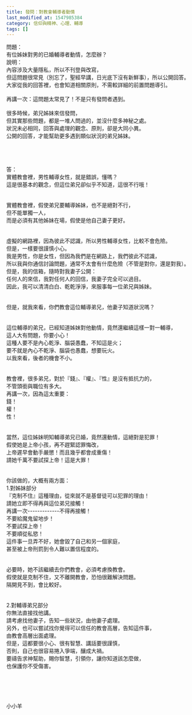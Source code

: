 ```yaml
---
title: 發問：對教會輔導者動情
last_modified_at: 1547985384
category: 信仰與精神、心理、輔導
tags: []
---
```


<p>問題：<br/>有位姊妹對男的已婚輔導者動情，怎麼辦？<br/><!--more-->說明：<br/>內容涉及大量隱私，所以不刊登與改寫，<br/>但這問題很常見（別忘了，聖經早講，日光底下沒有新鮮事），所以公開回答。<br/>大家從我的回答裡，也會知道相關原則，不需較詳細的前置問題導引。<br/><br/>再講一次：這問題太常見了！不是只有發問者遇到。<br/><br/>很多時候，弟兄姊妹來信發問，<br/>但其實那些問題，都是一堆人問過的，並沒什麼多神秘之處。<br/>狀況未必相同，回答與處理的觀念、原則，卻是大同小異。<br/>公開的回答，才能幫助更多遇到類似狀況的弟兄姊妹。<br/><br/><br/><br/><br/>答：<br/>實體教會裡，男性輔導女性，就是錯誤，懂嗎？<br/>這是很基本的觀念，但這位弟兄卻似乎不知道，這很不行哦！<br/><br/> <br/>實體教會裡，假使弟兄要輔導姊妹，也不是絕對不行，<br/>但不能單獨一人，<br/>而是必須有其他姊妹在場，假使是他自己妻子更好。<br/> <br/><br/>虛擬的網路裡，因為彼此不認識，所以男性輔導女性，比較不會危險。<br/>但是，一樣要很謹慎小心。<br/>我是男性，你是女性，但因為我們是在網路上，我們彼此不認識，<br/>所以我與你通信討論問題，通常不太會有什麼危險（不管是對你，還是對我）。<br/>但是，我的信箱，隨時對我妻子公開：<br/>任何人的來信，我對任何人的回信，我妻子完全可以過目。<br/>因此，我可以清清白白、乾乾淨淨，來服事每一位弟兄與姊妹。<br/> <br/><br/>但是，就我來看，你們教會這位輔導弟兄，他妻子知道狀況嗎？<br/><br/><br/>這位輔導的弟兄，已經知道姊妹對他動情，竟然還繼續這樣一對一輔導，<br/>這人大有問題，你要小心！<br/>這種人要不是內心乾淨、腦袋愚蠢，不知這是火；<br/>要不就是內心不乾淨、腦袋也愚蠢，想要玩火。<br/>以我來看，後者的機會不小。<br/> <br/><br/>教會裡，很多弟兄，對於『錢』、『權』、『性』是沒有抵抗力的，<br/>不管頭銜與職位有多大。<br/>再講一次，因為這太重要：<br/>錢！<br/>權！<br/>性！<br/> <br/><br/>當然，這位姊妹明知輔導弟兄已婚，竟然還動情，這絕對是犯罪！<br/>假使她是上帝小孩，再不趕緊認罪悔改，<br/>上帝遲早會動手嚴懲！而且幾乎都會成重傷！<br/>請她千萬不要試探上帝！這是大罪！<br/> <br/><br/>你該做的，大概有兩方面：<br/>1.對姊妹部分<br/>『克制不住』這種理由，從來就不是基督徒可以犯罪的理由！<br/>請她立即不得再與這位弟兄接觸！<br/>再講一次-------------不得再接觸！<br/>不要給魔鬼留地步！<br/>不要試探上帝！<br/>不要順從私慾！<br/>這件事一旦弄不好，她會毀了自己和另一個家庭，<br/>甚至被上帝刑罰到令人難以置信程度的。<br/> <br/><br/>必要時，她不該繼續去你們教會，必須考慮換教會。<br/>假使就是克制不住，又不離開教會，恐怕很難解決問題。<br/>隔開見不到，會比較好。<br/> <br/> <br/>2.對輔導弟兄部分<br/>你無法直接找他講。<br/>請考慮找他妻子，告知一些狀況，由他妻子處理。<br/>另外，也可以嘗試找你覺得可以信任的教會高層，告知這件事，<br/>由教會高層出面處理。<br/>但是，這都要很小心、很有智慧、講話要很謹慎，<br/>否則，自己也很容易捲入爭端，釀成大禍。<br/>要禱告求神幫助，賜你智慧，引領你，讓你知道該怎麼做，<br/>也保護你不受傷害。<br/><br/><br/><br/><br/><br/>小小羊<br/><br/><br/><br/><br/><br/></p>
